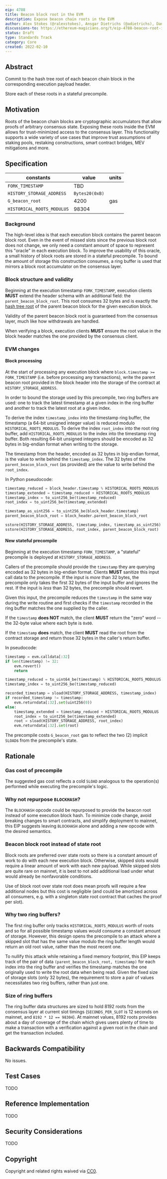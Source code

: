 ```yaml
---
eip: 4788
title: Beacon block root in the EVM
description: Expose beacon chain roots in the EVM
author: Alex Stokes (@ralexstokes), Ansgar Dietrichs (@adietrichs), Danny Ryan (@djrtwo)
discussions-to: https://ethereum-magicians.org/t/eip-4788-beacon-root-in-evm/8281
status: Draft
type: Standards Track
category: Core
created: 2022-02-10
---
```


## Abstract

Commit to the hash tree root of each beacon chain block in the corresponding execution payload header.

Store each of these roots in a stateful precompile.

## Motivation

Roots of the beacon chain blocks are cryptographic accumulators that allow proofs of arbitrary consensus state.
Exposing these roots inside the EVM allows for trust-minimized access to the consensus layer.
This functionality supports a wide variety of use cases that improve trust assumptions of staking pools,
restaking constructions, smart contract bridges, MEV mitigations and more.

## Specification

| constants                    | value                                        | units
|---                           |---                                           |---
| `FORK_TIMESTAMP`             | TBD                                          |
| `HISTORY_STORAGE_ADDRESS`    | `Bytes20(0xB)`                               |
| `G_beacon_root`              | 4200                                         | gas
| `HISTORICAL_ROOTS_MODULUS`   | 98304                                        |

### Background

The high-level idea is that each execution block contains the parent beacon block root. Even in the event of missed slots since the previous block root does not change,
we only need a constant amount of space to represent this "oracle" in each execution block. To improve the usability of this oracle, a small history of block roots
are stored in a stateful precompile.
To bound the amount of storage this construction consumes, a ring buffer is used that mirrors a block root accumulator on the consensus layer.

### Block structure and validity

Beginning at the execution timestamp `FORK_TIMESTAMP`, execution clients **MUST** extend the header schema with an additional field: the `parent_beacon_block_root`.
This root consumes 32 bytes and is exactly the [hash tree root](https://github.com/ethereum/consensus-specs/blob/fa09d896484bbe240334fa21ffaa454bafe5842e/ssz/simple-serialize.md#merkleization) of the parent beacon block for the given execution block.

Validity of the parent beacon block root is guaranteed from the consensus layer, much like how withdrawals are handled.

When verifying a block, execution clients **MUST** ensure the root value in the block header matches the one provided by the consensus client.

### EVM changes

#### Block processing

At the start of processing any execution block where `block.timestamp >= FORK_TIMESTAMP` (i.e. before processing any transactions),
write the parent beacon root provided in the block header into the storage of the contract at `HISTORY_STORAGE_ADDRESS`.

In order to bound the storage used by this precompile, two ring buffers are used: one to track the latest timestamp at a given index in the ring buffer and another to track
the latest root at a given index.

To derive the index `timestamp_index` into the timestamp ring buffer, the timestamp (a 64-bit unsigned integer value) is reduced modulo `HISTORICAL_ROOTS_MODULUS`.
To derive the index `root_index` into the root ring buffer, add `HISTORICAL_ROOTS_MODULUS` to the index into the timestamp ring buffer.
Both resulting 64-bit unsigned integers should be encoded as 32 bytes in big-endian format when writing to the storage.

The timestamp from the header, encoded as 32 bytes in big-endian format, is the value to write behind the `timestamp_index`.
The 32 bytes of the `parent_beacon_block_root` (as provided) are the value to write behind the `root_index`.

In Python pseudocode:

```python
timestamp_reduced = block_header.timestamp % HISTORICAL_ROOTS_MODULUS
timestamp_extended = timestamp_reduced + HISTORICAL_ROOTS_MODULUS
timestamp_index = to_uint256_be(timestamp_reduced)
root_index = to_uint256_be(timestamp_extended)

timestamp_as_uint256 = to_uint256_be(block_header.timestamp)
parent_beacon_block_root = block_header.parent_beacon_block_root

sstore(HISTORY_STORAGE_ADDRESS, timestamp_index, timestamp_as_uint256)
sstore(HISTORY_STORAGE_ADDRESS, root_index, parent_beacon_block_root)
```

#### New stateful precompile

Beginning at the execution timestamp `FORK_TIMESTAMP`, a "stateful" precompile is deployed at `HISTORY_STORAGE_ADDRESS`.

Callers of the precompile should provide the `timestamp` they are querying encoded as 32 bytes in big-endian format.
Clients **MUST** sanitize this input call data to the precompile.
If the input is _more_ than 32 bytes, the precompile only takes the first 32 bytes of the input buffer and ignores the rest.
If the input is _less_ than 32 bytes, the precompile should revert.

Given this input, the precompile reduces the `timestamp` in the same way during the write routine and first checks if
the `timestamp` recorded in the ring buffer matches the one supplied by the caller.

If the `timestamp` **does NOT** match, the client **MUST** return the "zero" word -- the 32-byte value where each byte is `0x00`.

If the `timestamp` **does** match, the client **MUST** read the root from the contract storage and return those 32 bytes in the caller's return buffer.

In pseudocode:

```python
timestamp = evm.calldata[:32]
if len(timestamp) != 32:
    evm.revert()
    return

timestamp_reduced = to_uint64_be(timestamp) % HISTORICAL_ROOTS_MODULUS
timestamp_index = to_uint256_be(timestamp_reduced)

recorded_timestamp = sload(HISTORY_STORAGE_ADDRESS, timestamp_index)
if recorded_timestamp != timestamp:
    evm.returndata[:32].set(uint256(0))
else:
    timestamp_extended = timestamp_reduced + HISTORICAL_ROOTS_MODULUS
    root_index = to_uint256_be(timestamp_extended)
    root = sload(HISTORY_STORAGE_ADDRESS, root_index)
    evm.returndata[:32].set(root)
```

The precompile costs `G_beacon_root` gas to reflect the two (2) implicit `SLOAD`s from the precompile's state.

## Rationale

### Gas cost of precompile

The suggested gas cost reflects a cold `SLOAD` analogous to the operation(s) performed while executing the precompile's logic.

### Why not repurpose `BLOCKHASH`?

The `BLOCKHASH` opcode could be repurposed to provide the beacon root instead of some execution block hash.
To minimize code change, avoid breaking changes to smart contracts, and simplify deployment to mainnet, this EIP suggests leaving `BLOCKHASH` alone and adding a new opcode with the desired semantics.

### Beacon block root instead of state root

Block roots are preferred over state roots so there is a constant amount of work to do with each new execution block. Otherwise, skipped slots would require
a linear amount of work with each new payload. While skipped slots are quite rare on mainnet, it is best to not add additional load under what would already
be nonfavorable conditions.

Use of block root over state root does mean proofs will require a few additional nodes but this cost is negligible (and could be amortized across all consumers,
e.g. with a singleton state root contract that caches the proof per slot).

### Why two ring buffers?

The first ring buffer only tracks `HISTORICAL_ROOTS_MODULUS` worth of roots and so for all possible timestamp values would consume a constant amount of storage.
However, this design opens the precompile to an attack where a skipped slot that has the same value modulo the ring buffer length would return an old root value,
rather than the most recent one.

To nullify this attack while retaining a fixed memory footprint, this EIP keeps track of the pair of data `(parent_beacon_block_root, timestamp)` for each index into the
ring buffer and verifies the timestamp matches the one originally used to write the root data when being read. Given the fixed size of storage slots (only 32 bytes), the requirement
to store a pair of values necessitates two ring buffers, rather than just one.

### Size of ring buffers

The ring buffer data structures are sized to hold 8192 roots from the consensus layer at current slot timings (`SECONDS_PER_SLOT` is 12 seconds on mainnet, and `8192 * 12 == 98304`).
At mainnet values, 8192 roots provides about a day of coverage of the chain which gives users plenty of time to make a transaction with a verification against a given root in
the chain and get the transaction included.

## Backwards Compatibility

No issues.

## Test Cases

TODO

## Reference Implementation

TODO

## Security Considerations

TODO

## Copyright

Copyright and related rights waived via [CC0](../LICENSE.md).
